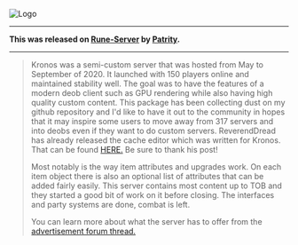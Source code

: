 ![Logo](https://i.imgur.com/bj2EKL4.png)

---

**This was released on [Rune-Server](https://www.rune-server.ee/runescape-development/rs2-server/downloads/696766-kronos-osrs-semi-custom-server-deob-client-multi-world-support-184-a.html) by [Patrity](https://www.rune-server.ee/members/patrity/).**

---

> Kronos was a semi-custom server that was hosted from May to September of 2020. It launched with 150 players online and maintained stability well.
> The goal was to have the features of a modern deob client such as GPU rendering while also having high quality custom content.
> This package has been collecting dust on my github repository and I'd like to have it out to the community in hopes that it may inspire some users to move away from 317 servers and into deobs even if they want to do custom servers.
> ReverendDread has already released the cache editor which was written for Kronos. That can be found [HERE.](https://www.rune-server.ee/runescape-development/rs2-client/tools/695878-open-source-osrs-deob-cache-tools.html) Be sure to thank his post!
>
> Most notably is the way item attributes and upgrades work. On each item object there is also an optional list of attributes that can be added fairly easily.
> This server contains most content up to TOB and they started a good bit of work on it before closing. The interfaces and party systems are done, combat is left.
>
> You can learn more about what the server has to offer from the [advertisement forum thread.](https://www.rune-server.ee/runescape-development/rs2-server/advertise/690549-kronos-first-osrs-deob-custom-server-just-released.html)
